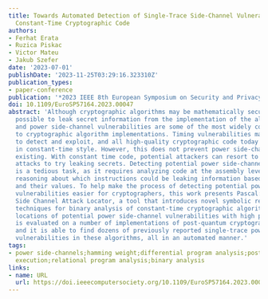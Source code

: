 ```yaml
---
title: Towards Automated Detection of Single-Trace Side-Channel Vulnerabilities in
  Constant-Time Cryptographic Code
authors:
- Ferhat Erata
- Ruzica Piskac
- Victor Mateu
- Jakub Szefer
date: '2023-07-01'
publishDate: '2023-11-25T03:29:16.323310Z'
publication_types:
- paper-conference
publication: '*2023 IEEE 8th European Symposium on Security and Privacy (EuroS&P)*'
doi: 10.1109/EuroSP57164.2023.00047
abstract: 'Although cryptographic algorithms may be mathematically secure, it is often
  possible to leak secret information from the implementation of the algorithms. Timing
  and power side-channel vulnerabilities are some of the most widely considered threats
  to cryptographic algorithm implementations. Timing vulnerabilities may be easier
  to detect and exploit, and all high-quality cryptographic code today should be written
  in constant-time style. However, this does not prevent power side-channels from
  existing. With constant time code, potential attackers can resort to power side-channel
  attacks to try leaking secrets. Detecting potential power side-channel vulnerabilities
  is a tedious task, as it requires analyzing code at the assembly level and needs
  reasoning about which instructions could be leaking information based on their operands
  and their values. To help make the process of detecting potential power side-channel
  vulnerabilities easier for cryptographers, this work presents Pascal: Power Analysis
  Side Channel Attack Locator, a tool that introduces novel symbolic register analysis
  techniques for binary analysis of constant-time cryptographic algorithms, and verifies
  locations of potential power side-channel vulnerabilities with high precision. Pascal
  is evaluated on a number of implementations of post-quantum cryptographic algorithms,
  and it is able to find dozens of previously reported single-trace power side-channel
  vulnerabilities in these algorithms, all in an automated manner.'
tags:
- power side-channels;hamming weight;differential program analysis;post-quantum cryptography;symbolic
  execution;relational program analysis;binary analysis
links:
- name: URL
  url: https://doi.ieeecomputersociety.org/10.1109/EuroSP57164.2023.00047
---
```

